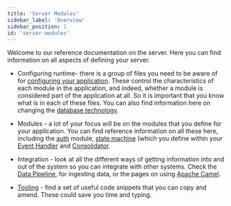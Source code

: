 ```yaml
---
title: 'Server Modules'
sidebar_label: 'Overview'
sidebar_position: 1
id: 'server-modules'
---
```


Welcome to our reference documentation on the server. Here you can find information on all aspects of defining your server.

- Configuring runtime- there is a group of files you need to be aware of for [configuring your application](/server-modules/configuring-runtime/introduction/). These control the characteristics of each module in the application, and indeed, whether a module is considered part of the application at all. So it is important that you know what is in each of these files. You can also find information here on changing the [database technology](/server-modules/configuring-runtime/setting-the-database-technology/).

- Modules - a lot of your focus will be on the modules that you define for your application. You can find reference information on all these here, including the [auth](/server-modules/access-control/introduction/) module, [state machine](/server-modules/state-machine/introduction/) (which you define within your [Event Handler](/server-modules/event-handler/introduction/) and [Consolidator](/server-modules/consolidator/introduction/).

- Integration - look at all the different ways of getting information into and out of the system so you can integrate with other systems. Check the [Data Pipeline](/server-modules/integration/data-pipeline/introduction/), for ingesting data, or the pages on using [Apache Camel](/server-modules/integration/apache-camel/introduction/).


- [Tooling](/server-modules/tooling/code-snippets/) - find a set of useful code snippets that you can copy and amend. These could save you time and typing.